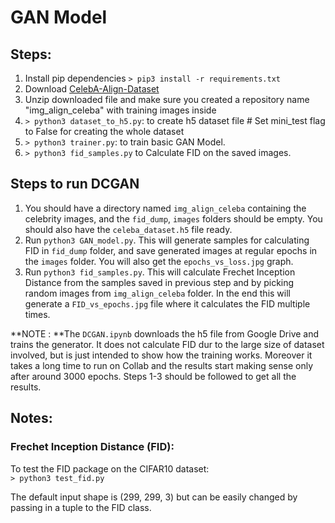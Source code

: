 # GAN Model

## Steps:

1. Install pip dependencies `> pip3 install -r requirements.txt`
2. Download [CelebA-Align-Dataset](http://mmlab.ie.cuhk.edu.hk/projects/CelebA.html)
3. Unzip downloaded file and make sure you created a repository name "img_align_celeba" with training images inside
4. `> python3 dataset_to_h5.py`: to create h5 dataset file # Set mini_test flag to False for creating the whole dataset
5. `> python3 trainer.py`: to train basic GAN Model.
6. `> python3 fid_samples.py` to Calculate FID on the saved images.

## Steps to run DCGAN
1. You should have a directory named `img_align_celeba` containing the celebrity images, and the `fid_dump`, `images` folders should be empty. You should also have the `celeba_dataset.h5` file ready.
2. Run `python3 GAN_model.py`. This will generate samples for calculating FID in `fid_dump` folder, and save generated images at regular epochs in the `images` folder. You will also get the `epochs_vs_loss.jpg` graph.
3. Run `python3 fid_samples.py`. This will calculate Frechet Inception Distance from the samples saved in previous step and by picking random images from `img_align_celeba` folder. In the end this will generate a `FID_vs_epochs.jpg` file where it calculates the FID multiple times.

**NOTE : **The `DCGAN.ipynb` downloads the h5 file from Google Drive and trains the generator. It does not calculate FID dur to the large size of dataset involved, but is just intended to show how the training works. Moreover it takes a long time to run on Collab and the results start making sense only after around 3000 epochs. Steps 1-3 should be followed to get all the results.

## Notes:

### Frechet Inception Distance (FID):

To test the FID package on the CIFAR10 dataset:  
`> python3 test_fid.py`

The default input shape is (299, 299, 3) but can be easily changed by passing in a tuple to the FID class.
